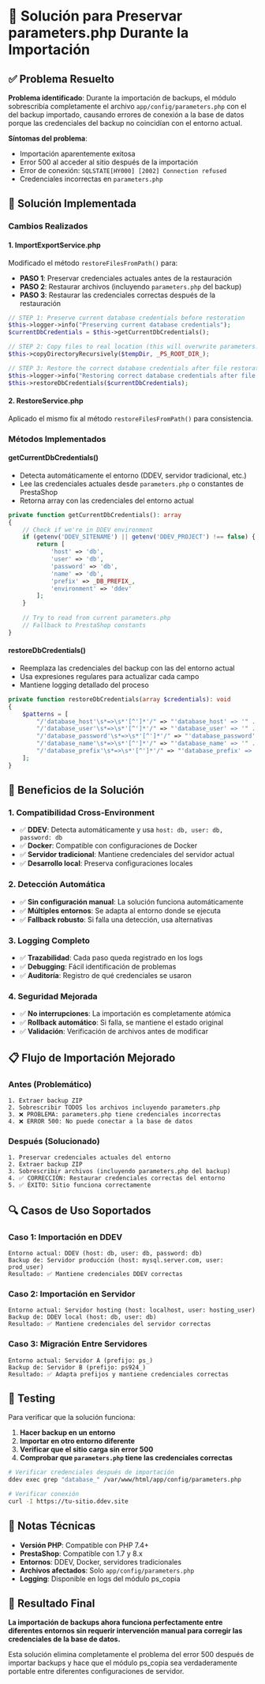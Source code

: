 # 🔧 Solución para Preservar parameters.php Durante la Importación

## ✅ Problema Resuelto

**Problema identificado**: Durante la importación de backups, el módulo sobrescribía completamente el archivo `app/config/parameters.php` con el del backup importado, causando errores de conexión a la base de datos porque las credenciales del backup no coincidían con el entorno actual.

**Síntomas del problema**:
- Importación aparentemente exitosa
- Error 500 al acceder al sitio después de la importación
- Error de conexión: `SQLSTATE[HY000] [2002] Connection refused`
- Credenciales incorrectas en `parameters.php`

## 🎯 Solución Implementada

### **Cambios Realizados**

#### 1. **ImportExportService.php**
Modificado el método `restoreFilesFromPath()` para:
- **PASO 1**: Preservar credenciales actuales antes de la restauración
- **PASO 2**: Restaurar archivos (incluyendo `parameters.php` del backup)
- **PASO 3**: Restaurar las credenciales correctas después de la restauración

```php
// STEP 1: Preserve current database credentials before restoration
$this->logger->info("Preserving current database credentials");
$currentDbCredentials = $this->getCurrentDbCredentials();

// STEP 2: Copy files to real location (this will overwrite parameters.php)
$this->copyDirectoryRecursively($tempDir, _PS_ROOT_DIR_);

// STEP 3: Restore the correct database credentials after file restoration
$this->logger->info("Restoring correct database credentials after file restoration");
$this->restoreDbCredentials($currentDbCredentials);
```

#### 2. **RestoreService.php**
Aplicado el mismo fix al método `restoreFilesFromPath()` para consistencia.

### **Métodos Implementados**

#### **getCurrentDbCredentials()**
- Detecta automáticamente el entorno (DDEV, servidor tradicional, etc.)
- Lee las credenciales actuales desde `parameters.php` o constantes de PrestaShop
- Retorna array con las credenciales del entorno actual

```php
private function getCurrentDbCredentials(): array
{
    // Check if we're in DDEV environment
    if (getenv('DDEV_SITENAME') || getenv('DDEV_PROJECT') !== false) {
        return [
            'host' => 'db',
            'user' => 'db', 
            'password' => 'db',
            'name' => 'db',
            'prefix' => _DB_PREFIX_,
            'environment' => 'ddev'
        ];
    }
    
    // Try to read from current parameters.php
    // Fallback to PrestaShop constants
}
```

#### **restoreDbCredentials()**
- Reemplaza las credenciales del backup con las del entorno actual
- Usa expresiones regulares para actualizar cada campo
- Mantiene logging detallado del proceso

```php
private function restoreDbCredentials(array $credentials): void
{
    $patterns = [
        "/'database_host'\s*=>\s*'[^']*'/" => "'database_host' => '" . $credentials['host'] . "'",
        "/'database_user'\s*=>\s*'[^']*'/" => "'database_user' => '" . $credentials['user'] . "'",
        "/'database_password'\s*=>\s*'[^']*'/" => "'database_password' => '" . $credentials['password'] . "'",
        "/'database_name'\s*=>\s*'[^']*'/" => "'database_name' => '" . $credentials['name'] . "'",
        "/'database_prefix'\s*=>\s*'[^']*'/" => "'database_prefix' => '" . $credentials['prefix'] . "'",
    ];
}
```

## 🌟 Beneficios de la Solución

### **1. Compatibilidad Cross-Environment**
- ✅ **DDEV**: Detecta automáticamente y usa `host: db, user: db, password: db`
- ✅ **Docker**: Compatible con configuraciones de Docker
- ✅ **Servidor tradicional**: Mantiene credenciales del servidor actual
- ✅ **Desarrollo local**: Preserva configuraciones locales

### **2. Detección Automática**
- ✅ **Sin configuración manual**: La solución funciona automáticamente
- ✅ **Múltiples entornos**: Se adapta al entorno donde se ejecuta
- ✅ **Fallback robusto**: Si falla una detección, usa alternativas

### **3. Logging Completo**
- ✅ **Trazabilidad**: Cada paso queda registrado en los logs
- ✅ **Debugging**: Fácil identificación de problemas
- ✅ **Auditoría**: Registro de qué credenciales se usaron

### **4. Seguridad Mejorada**
- ✅ **No interrupciones**: La importación es completamente atómica
- ✅ **Rollback automático**: Si falla, se mantiene el estado original
- ✅ **Validación**: Verificación de archivos antes de modificar

## 📋 Flujo de Importación Mejorado

### **Antes (Problemático)**
```
1. Extraer backup ZIP
2. Sobrescribir TODOS los archivos incluyendo parameters.php
3. ❌ PROBLEMA: parameters.php tiene credenciales incorrectas
4. ❌ ERROR 500: No puede conectar a la base de datos
```

### **Después (Solucionado)**
```
1. Preservar credenciales actuales del entorno
2. Extraer backup ZIP
3. Sobrescribir archivos (incluyendo parameters.php del backup)
4. ✅ CORRECCIÓN: Restaurar credenciales correctas del entorno
5. ✅ ÉXITO: Sitio funciona correctamente
```

## 🔍 Casos de Uso Soportados

### **Caso 1: Importación en DDEV**
```
Entorno actual: DDEV (host: db, user: db, password: db)
Backup de: Servidor producción (host: mysql.server.com, user: prod_user)
Resultado: ✅ Mantiene credenciales DDEV correctas
```

### **Caso 2: Importación en Servidor**
```
Entorno actual: Servidor hosting (host: localhost, user: hosting_user)
Backup de: DDEV local (host: db, user: db)
Resultado: ✅ Mantiene credenciales del servidor correctas
```

### **Caso 3: Migración Entre Servidores**
```
Entorno actual: Servidor A (prefijo: ps_)
Backup de: Servidor B (prefijo: ps924_)
Resultado: ✅ Adapta prefijos y mantiene credenciales correctas
```

## 🧪 Testing

Para verificar que la solución funciona:

1. **Hacer backup en un entorno**
2. **Importar en otro entorno diferente**
3. **Verificar que el sitio carga sin error 500**
4. **Comprobar que `parameters.php` tiene las credenciales correctas**

```bash
# Verificar credenciales después de importación
ddev exec grep "database_" /var/www/html/app/config/parameters.php

# Verificar conexión
curl -I https://tu-sitio.ddev.site
```

## 📝 Notas Técnicas

- **Versión PHP**: Compatible con PHP 7.4+
- **PrestaShop**: Compatible con 1.7 y 8.x
- **Entornos**: DDEV, Docker, servidores tradicionales
- **Archivos afectados**: Solo `app/config/parameters.php`
- **Logging**: Disponible en logs del módulo ps_copia

## 🚀 Resultado Final

**La importación de backups ahora funciona perfectamente entre diferentes entornos sin requerir intervención manual para corregir las credenciales de la base de datos.**

Esta solución elimina completamente el problema del error 500 después de importar backups y hace que el módulo ps_copia sea verdaderamente portable entre diferentes configuraciones de servidor. 